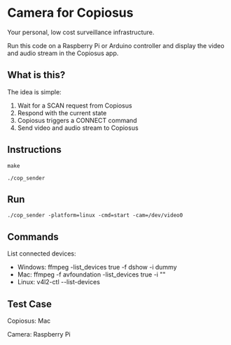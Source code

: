 # Camera for Copiosus
Your personal, low cost surveillance infrastructure.

Run this code on a Raspberry Pi or Arduino controller and display the video and audio stream in the Copiosus app.

## What is this?

The idea is simple:

1. Wait for a SCAN request from Copiosus
2. Respond with the current state
3. Copiosus triggers a CONNECT command
4. Send video and audio stream to Copiosus

## Instructions

```make```

```./cop_sender```

## Run

```./cop_sender -platform=linux -cmd=start -cam=/dev/video0```

## Commands

List connected devices:

* Windows: ffmpeg -list_devices true -f dshow -i dummy
* Mac: ffmpeg -f avfoundation -list_devices true -i ""
* Linux: v4l2-ctl --list-devices

## Test Case

Copiosus: Mac

Camera: Raspberry Pi
